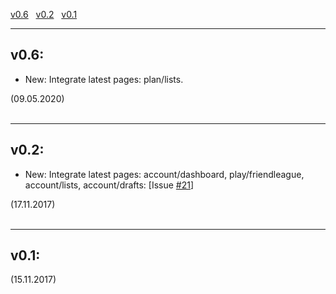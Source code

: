 <a href="#v06" title="GC ad blocker (09.05.2020)">v0.6</a> &nbsp;
<a href="#v02" title="GC ad blocker (17.11.2017)">v0.2</a> &nbsp;
<a href="#v01" title="GC ad blocker (15.11.2017)">v0.1</a> &nbsp;

---
## v0.6:
<ul>
    <li>
        New: Integrate latest pages: plan/lists.<br>
    </li>
</ul> 
(09.05.2020)<br> 
<br>

---
## v0.2:
<ul>
<li>
New: Integrate latest pages: account/dashboard, play/friendleague, account/lists, account/drafts: [Issue <a href="https://github.com/2Abendsegler/GC_ad_blocker/issues/21">#21</a>]<br>
</li>
</ul> 
(17.11.2017)<br> 
<br>

---
## v0.1:
(15.11.2017)<br> 
<br>

